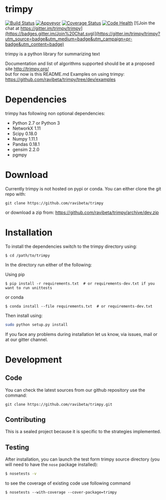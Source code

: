 trimpy
=====
[![Build Status](https://travis-ci.org/trimpy/trimpy.svg?style=flat)](https://travis-ci.org/trimpy/trimpy)
[![Appveyor](https://ci.appveyor.com/api/projects/status/github/trimpy/trimpy?branch=dev)](https://www.appveyor.com/)
[![Coverage Status](https://coveralls.io/repos/trimpy/trimpy/badge.svg?branch=dev)](https://coveralls.io/r/trimpy/trimpy?branch=dev)
[![Code Health](https://landscape.io/github/trimpy/trimpy/dev/landscape.svg?style=flat)](https://landscape.io/github/trimpy/trimpy/dev)
[![Join the chat at https://gitter.im/trimpy/trimpy](https://badges.gitter.im/Join%20Chat.svg)](https://gitter.im/trimpy/trimpy?utm_source=badge&utm_medium=badge&utm_campaign=pr-badge&utm_content=badge)

trimpy is a python library for summarizing text

Documentation  and list of algorithms supported should be at a proposed site http://trimpy.org/  
but for now is this README.md
Examples on using trimpy: https://github.com/ravibeta/trimpy/tree/dev/examples  

Dependencies
=============
trimpy has following non optional dependencies:
- Python 2.7 or Python 3
- NetworkX 1.11 
- Scipy 0.18.0 
- Numpy 1.11.1 
- Pandas 0.18.1 
- gensim 2.2.0
- pgmpy 

Download
=========
Currently trimpy is not hosted on pypi or conda.
You can either clone the git repo with:
```
git clone https://github.com/ravibeta/trimpy
```
or download a zip from: https://github.com/ravibeta/trimpy/archive/dev.zip

Installation
=============
To install the dependencies switch to the trimpy directory using:
```
$ cd /path/to/trimpy
```
In the directory run either of the following:

Using pip
```
$ pip install -r requirements.txt  # or requirements-dev.txt if you want to run unittests
```
or conda
```
$ conda install --file requirements.txt  # or requirements-dev.txt
```

Then install using:

```bash
sudo python setup.py install
```

If you face any problems during installation let us know, via issues, mail or at our gitter channel.

Development
============

Code
----

You can check the latest sources from our github repository 
use the command:

    git clone https://github.com/ravibeta/trimpy.git

Contributing
------------
 This is a sealed project because it is specific to the strategies implemented.

Testing
-------

After installation, you can launch the test form trimpy
source directory (you will need to have the ``nose`` package installed):
```bash
$ nosetests -v
```
to see the coverage of existing code use following command
```
$ nosetests --with-coverage --cover-package=trimpy
```


